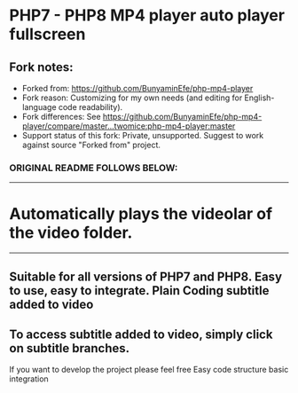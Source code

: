 # PHP7 - PHP8 MP4 player auto player fullscreen 


## Fork notes:
- Forked from: https://github.com/BunyaminEfe/php-mp4-player
- Fork reason: Customizing for my own needs (and editing for English-language code readability).
- Fork differences: See https://github.com/BunyaminEfe/php-mp4-player/compare/master...twomice:php-mp4-player:master
- Support status of this fork: Private, unsupported. Suggest to work against source "Forked from" project.

### ORIGINAL README FOLLOWS BELOW:

--------------------------------------------
# Automatically plays the videolar of the video folder.
--------------------------------------------
Suitable for all versions of PHP7 and PHP8.
Easy to use, easy to integrate. Plain Coding
subtitle added to video
--------------------------------------------
To access subtitle added to video, simply click on subtitle branches.
--------------------------------------------
If you want to develop the project please feel free
Easy code structure basic integration
